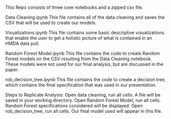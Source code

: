 This Repo consists of three core notebooks and a zipped csv file.

Data Cleaning.ipynb
This file contains all of the data cleaning and saves the CSV that will be used to create our models.

Visualizations.ipynb
This file contains some basic descriptive visualizations that enable the user to get a holistic picture of what is contained in an HMDA data pull.

Random Forest Model.ipynb
This file contains the code to create Random Forest models on the CSV resulting from the Data Cleaning notebook.  These models were not used for our final analysis, but are discussed in the paper.

rob_decision_tree.ipynb
This file contains the code to create a decision tree, which contains the final specification that was used in our presentation.

Steps to Replicate Analysis:
Open data cleaning, run all cells.  A file will be saved in your working directory.
Open Random Forest Model, run all cells.  Random Forest specifications considered will be displayed.
Open rob_decision_tree, run all cells.  Our final model used will appear in this file.

